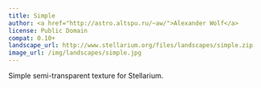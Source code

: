 ```yaml
---
title: Simple
author: <a href="http://astro.altspu.ru/~aw/">Alexander Wolf</a>
license: Public Domain
compat: 0.10+
landscape_url: http://www.stellarium.org/files/landscapes/simple.zip
image_url: /img/landscapes/simple.jpg
---
```

Simple semi-transparent texture for Stellarium.